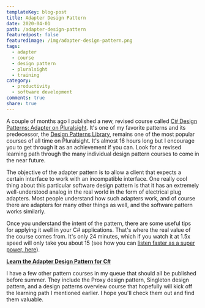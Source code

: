```yaml
---
templateKey: blog-post
title: Adapter Design Pattern
date: 2020-04-01
path: /adapter-design-pattern
featuredpost: false
featuredimage: /img/adapter-design-pattern.png
tags:
  - adapter
  - course
  - design pattern
  - pluralsight
  - training
category:
  - productivity
  - software development
comments: true
share: true
---
```


A couple of months ago I published a new, revised course called [C# Design Patterns: Adapter on Pluralsight](https://www.pluralsight.com/courses/c-sharp-design-patterns-adapter). It's one of my favorite patterns and its predecessor, the [Design Patterns Library](https://www.pluralsight.com/courses/patterns-library), remains one of the most popular courses of all time on Pluralsight. It's almost 16 hours long but I encourage you to get through it as an achievement if you can. Look for a revised learning path through the many individual design pattern courses to come in the near future.

The objective of the adapter pattern is to allow a client that expects a certain interface to work with an incompatible interface. One really cool thing about this particular software design pattern is that it has an extremely well-understood analog in the real world in the form of electrical plug adapters. Most people understand how such adapters work, and of course there are adapters for many other things as well, and the software pattern works similarly.

Once you understand the intent of the pattern, there are some useful tips for applying it well in your C# applications. That's where the real value of the course comes from. It's only 24 minutes, which if you watch it at 1.5x speed will only take you about 15 (see how you can [listen faster as a super power, here](https://weeklydevtips.com/episodes/003-a83415d5)).

[**Learn the Adapter Design Pattern for C#**](https://www.pluralsight.com/courses/c-sharp-design-patterns-adapter)

I have a few other pattern courses in my queue that should all be published before summer. They include the Proxy design pattern, Singleton design pattern, and a design patterns overview course that hopefully will kick off the learning path I mentioned earlier. I hope you'll check them out and find them valuable.
